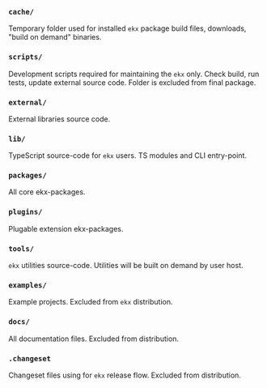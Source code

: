 ### `cache/`
Temporary folder used for installed `ekx` package build files, downloads, "build on demand" binaries.

### `scripts/`
Development scripts required for maintaining the `ekx` only. Check build, run tests, update external source code. Folder is excluded from final package.

### `external/`
External libraries source code.

### `lib/`
TypeScript source-code for `ekx` users. TS modules and CLI entry-point.

### `packages/`
All core ekx-packages.

### `plugins/`
Plugable extension ekx-packages.

### `tools/`
`ekx` utilities source-code. Utilities will be built on demand by user host.

### `examples/`
Example projects. Excluded from `ekx` distribution.

### `docs/`
All documentation files. Excluded from distribution.

### `.changeset`
Changeset files using for `ekx` release flow. Excluded from distribution.
